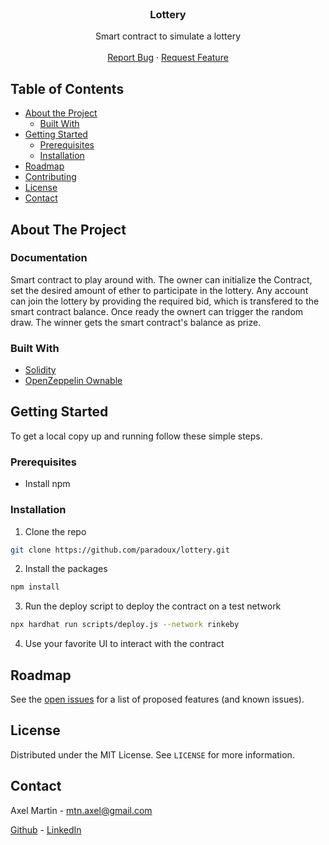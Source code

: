 <!-- PROJECT LOGO -->
<br />
<p align="center">
  <h3 align="center">Lottery</h3>

  <p align="center">
    Smart contract to simulate a lottery
    <br />
    <br />
    <a href="https://github.com/paradoux/lottery/issues">Report Bug</a>
    ·
    <a href="https://github.com/paradoux/lottery/issues">Request Feature</a>
  </p>
</p>

<!-- TABLE OF CONTENTS -->

## Table of Contents

- [About the Project](#about-the-project)
  - [Built With](#built-with)
- [Getting Started](#getting-started)
  - [Prerequisites](#prerequisites)
  - [Installation](#installation)
  <!-- - [Usage](#usage) -->
- [Roadmap](#roadmap)
- [Contributing](#contributing)
- [License](#license)
- [Contact](#contact)

<!-- ABOUT THE PROJECT -->

## About The Project

### Documentation

Smart contract to play around with. The owner can initialize the Contract, set the desired amount of ether to participate in the lottery. Any account can join the lottery by providing the required bid, which is transfered to the smart contract balance. Once ready the ownert can trigger the random draw. The winner gets the smart contract's balance as prize.

### Built With

- [Solidity](https://docs.soliditylang.org/en/v0.8.13/)
- [OpenZeppelin Ownable](https://docs.openzeppelin.com/contracts/4.x/access-control)

<!-- GETTING STARTED -->

## Getting Started

To get a local copy up and running follow these simple steps.

### Prerequisites

- Install npm

### Installation

1. Clone the repo

```sh
git clone https://github.com/paradoux/lottery.git
```

2. Install the packages

```sh
npm install
```

3. Run the deploy script to deploy the contract on a test network

```sh
npx hardhat run scripts/deploy.js --network rinkeby
```

4. Use your favorite UI to interact with the contract

<!-- ROADMAP -->

## Roadmap

See the [open issues](https://github.com/paradoux/lottery/issues) for a list of proposed features (and known issues).

<!-- LICENSE -->

## License

Distributed under the MIT License. See `LICENSE` for more information.

<!-- CONTACT -->

## Contact

Axel Martin - mtn.axel@gmail.com

[Github](https://github.com/paradoux) - [LinkedIn](https://www.linkedin.com/in/martinaxel/)
